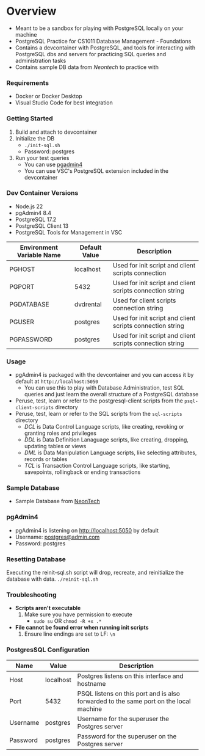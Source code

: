 # Overview
* Meant to be a sandbox for playing with PostgreSQL locally on your machine
* PostgreSQL Practice for CS1011 Database Management - Foundations
* Contains a devcontainer with PostgreSQL, and tools for interacting with PostgreSQL dbs and servers for practicing SQL queries and administration tasks
* Contains sample DB data from _Neontech_ to practice with

### Requirements
* Docker or Docker Desktop
* Visual Studio Code for best integration

### Getting Started
1) Build and attach to devcontainer
2) Initialize the DB 
    - `./init-sql.sh`
    - Password: postgres
3) Run your test queries
    - You can use [pgadmin4](#pgAdmin4)
    - You can use VSC's PostgreSQL extension included in the devcontainer
    
### Dev Container Versions
* Node.js 22
* pgAdmin4 8.4
* PostgreSQL 17.2
* PostgreSQL Client 13
* PostgreSQL Tools for Management in VSC

|Environment Variable Name | Default Value| Description |
|---|---|---|
| PGHOST | localhost | Used for init script and client scripts connection |
| PGPORT | 5432 | Used for init script and client scripts connection string |
| PGDATABASE | dvdrental | Used for client scripts connection string |
| PGUSER | postgres | Used for init script and client scripts connection string |
| PGPASSWORD | postgres | Used for init script and client scripts connection string |

### Usage
* pgAdmin4 is packaged with the devcontainer and you can access it by default at `http://localhost:5050`
    * You can use this to play with Database Administration, test SQL queries and just learn the overall structure of a PostgreSQL database
* Peruse, test, learn or refer to the postgresql-client scripts from the `psql-client-scripts` directory
* Peruse, test, learn or refer to the SQL scripts from the `sql-scripts` directory
    * _DCL_ is Data Control Language scripts, like creating, revoking or granting roles and privileges
    * _DDL_ is Data Definition Lanaguage scripts, like creating, dropping, updating tables or views
    * _DML_ is Data Manipulation Language scripts, like selecting attributes, records or tables
    * _TCL_ is Transaction Control Language scripts, like starting, savepoints, rollingback or ending transactions

### Sample Database
* Sample Database from [NeonTech](https://neon.tech/postgresql/postgresql-getting-started/postgresql-sample-database)

### pgAdmin4
* pgAdmin4 is listening on [http://localhost:5050](http://localhost:5050) by default
* Username: postgres@admin.com
* Password: postgres

### Resetting Database
Executing the reinit-sql.sh script will drop, recreate, and reinitialize the database with data.
`./reinit-sql.sh`

### Troubleshooting
* **Scripts aren't executable**
    1)  Make sure you have permission to execute
        - `sudo su` OR `chmod -R +x .*`
* **File cannot be found error when running init scripts**
    1) Ensure line endings are set to LF: `\n`

### PostgresSQL Configuration
| Name | Value | Description |
|---|---|---|
| Host | localhost | Postgres listens on this interface and hostname |
| Port | 5432 | PSQL listens on this port and is also forwarded to the same port on the local machine |
| Username | postgres | Username for the superuser the Postgres server |
| Password | postgres | Password for the superuser on the Postgres server |